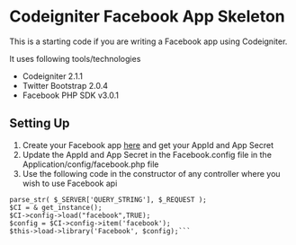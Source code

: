 Codeigniter Facebook App Skeleton
===================================

This is a starting code if you are writing a Facebook app using Codeigniter. 

It uses following tools/technologies

* Codeigniter 2.1.1     	
* Twitter Bootstrap 2.0.4
* Facebook PHP SDK v3.0.1


Setting Up
------

1. Create your Facebook app [here](https://developers.facebook.com/apps) and get your AppId and App Secret
2. Update the AppId and App Secret in the Facebook.config file in the Application/config/facebook.php file
3. Use the following code in the constructor of any controller where you wish to use Facebook api


```parent::__construct();
parse_str( $_SERVER['QUERY_STRING'], $_REQUEST );
$CI = & get_instance();
$CI->config->load("facebook",TRUE);
$config = $CI->config->item('facebook');
$this->load->library('Facebook', $config);```
